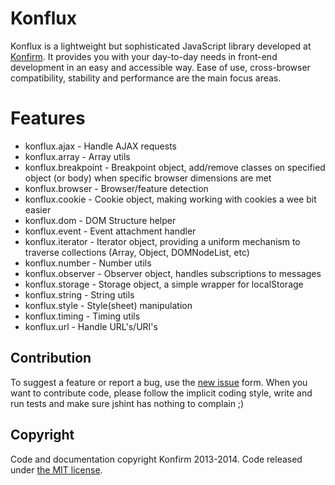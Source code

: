 # Konflux

Konflux is a lightweight but sophisticated JavaScript library developed at [Konfirm](https://github.com/konfirm). It provides you with your day-to-day needs in front-end development in an easy and accessible way.
Ease of use, cross-browser compatibility, stability and performance are the main focus areas.

# Features
* konflux.ajax - Handle AJAX requests
* konflux.array - Array utils
* konflux.breakpoint - Breakpoint object, add/remove classes on specified object (or body) when specific browser dimensions are met
* konflux.browser - Browser/feature detection
* konflux.cookie - Cookie object, making working with cookies a wee bit easier
* konflux.dom - DOM Structure helper
* konflux.event - Event attachment handler
* konflux.iterator - Iterator object, providing a uniform mechanism to traverse collections (Array, Object, DOMNodeList, etc)
* konflux.number - Number utils
* konflux.observer - Observer object, handles subscriptions to messages
* konflux.storage - Storage object, a simple wrapper for localStorage
* konflux.string - String utils
* konflux.style - Style(sheet) manipulation
* konflux.timing - Timing utils
* konflux.url - Handle URL's/URI's

## Contribution
To suggest a feature or report a bug, use the [new issue](https://github.com/konfirm/konflux/issues/new) form.
When you want to contribute code, please follow the implicit coding style, write and run tests and make sure jshint has nothing to complain ;)

## Copyright
Code and documentation copyright Konfirm 2013-2014.
Code released under [the MIT license](LICENSE).
